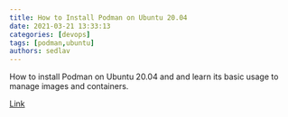 ```yaml
---
title: How to Install Podman on Ubuntu 20.04
date: 2021-03-21 13:33:13
categories: [devops]
tags: [podman,ubuntu]
authors: sedlav
---
```


How to install Podman on Ubuntu 20.04 and and learn its basic usage to manage images and containers.

[Link](https://linoxide.com/how-to-install-podman-on-ubuntu-20-04/)
